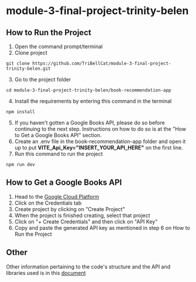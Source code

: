 # module-3-final-project-trinity-belen
 
## How to Run the Project
1. Open the command prompt/terminal
2. Clone project 
```
git clone https://github.com/TriBellCat/module-3-final-project-trinity-belen.git
```
3. Go to the project folder 
```
cd module-3-final-project-trinity-belen/book-recommendation-app
```
4. Install the requirements by entering this command in the terminal
```
npm install
```
5. If you haven't gotten a Google Books API, please do so before continuing to the next step. Instructions on how to do so is at the "How to Get a Google Books API" section.
6. Create an .env file in the book-recommendation-app folder and open it up to put **VITE_Api_Key="INSERT_YOUR_API_HERE"** on the first line.
7. Run this command to run the project
```
npm run dev
```

## How to Get a Google Books API
1. Head to the [Google Cloud Platform](https://console.developers.google.com/apis/credentials)
2. Click on the Credentials tab
3. Create project by clicking on "Create Project"
4. When the project is finished creating, select that project
5. Click on "+ Create Credentials" and then click on "API Key"
6. Copy and paste the generated API key as mentioned in step 6 on How to Run the Project

## Other 
Other information pertaining to the code's structure and the API and libraries used is in this [document](https://docs.google.com/document/d/1ervU2UGccMAh6cDOnvskbUd97rN3S7KTtbWg6xhDhIw/edit?usp=sharing)
